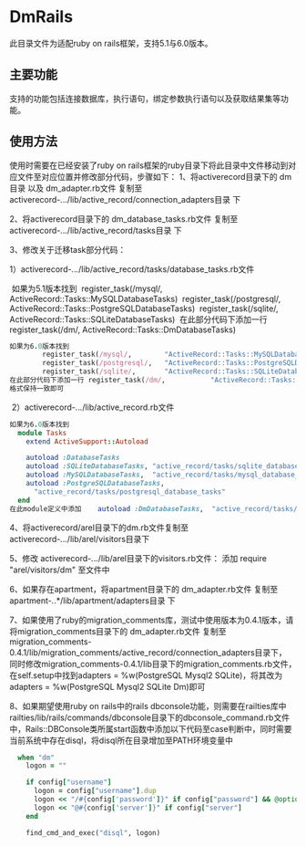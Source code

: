 # DmRails

此目录文件为适配ruby on rails框架，支持5.1与6.0版本。



## 主要功能

支持的功能包括连接数据库，执行语句，绑定参数执行语句以及获取结果集等功能。



## 使用方法

使用时需要在已经安装了ruby on rails框架的ruby目录下将此目录中文件移动到对应文件至对应位置并修改部分代码，步骤如下：
  1、将activerecord目录下的 dm目录 以及 dm_adapter.rb文件 复制至 activerecord-*.*.*.*/lib/active_record/connection_adapters目录 下

  2、将activerecord目录下的 dm_database_tasks.rb文件 复制至 activerecord-*.*.*.*/lib/active_record/tasks目录 下

  3、修改关于迁移task部分代码：

​	1）activerecord-*.*.*.*/lib/active_record/tasks/database_tasks.rb文件

​	如果为5.1版本找到
​			register_task(/mysql/,        ActiveRecord::Tasks::MySQLDatabaseTasks)
​			register_task(/postgresql/,   ActiveRecord::Tasks::PostgreSQLDatabaseTasks)
​			register_task(/sqlite/,       ActiveRecord::Tasks::SQLiteDatabaseTasks)
​	在此部分代码下添加一行 register_task(/dm/,           ActiveRecord::Tasks::DmDatabaseTasks)
​	

```ruby
如果为6.0版本找到
		register_task(/mysql/,        "ActiveRecord::Tasks::MySQLDatabaseTasks")
		register_task(/postgresql/,   "ActiveRecord::Tasks::PostgreSQLDatabaseTasks")
		register_task(/sqlite/,       "ActiveRecord::Tasks::SQLiteDatabaseTasks")
在此部分代码下添加一行 register_task(/dm/,           "ActiveRecord::Tasks::DmDatabaseTasks")
格式保持一致即可
```

​	2）activerecord-*.*.*.*/lib/active_record.rb文件

```ruby
如果为6.0版本找到
  module Tasks
    extend ActiveSupport::Autoload

    autoload :DatabaseTasks
    autoload :SQLiteDatabaseTasks, "active_record/tasks/sqlite_database_tasks"
    autoload :MySQLDatabaseTasks,  "active_record/tasks/mysql_database_tasks"
    autoload :PostgreSQLDatabaseTasks,
      "active_record/tasks/postgresql_database_tasks"
  end
在此module定义中添加    autoload :DmDatabaseTasks,  "active_record/tasks/dm_database_tasks" 格式保持一致即可
```
  4、将activerecord/arel目录下的dm.rb文件复制至 activerecord-*.*.*.*/lib/arel/visitors目录下

  5、修改 activerecord-*.*.*.*/lib/arel目录下的visitors.rb文件： 添加 require "arel/visitors/dm" 至文件中

  6、如果存在apartment，将apartment目录下的 dm_adapter.rb文件 复制至 apartment-*.*.*/lib/apartment/adapters目录 下

  7、如果使用了ruby的migration_comments库，测试中使用版本为0.4.1版本，请将migration_comments目录下的 dm_adapter.rb文件 复制至migration_comments-0.4.1/lib/migration_comments/active_record/connection_adapters目录下，
        同时修改migration_comments-0.4.1/lib目录下的migration_comments.rb文件，在self.setup中找到adapters = %w(PostgreSQL Mysql2 SQLite)，将其改为adapters = %w(PostgreSQL Mysql2 SQLite Dm)即可

8、如果期望使用ruby on rails中的rails dbconsole功能，则需要在railties库中railties/lib/rails/commands/dbconsole目录下的dbconsole_command.rb文件中，Rails::DBConsole类所属start函数中添加以下代码至case判断中，同时需要当前系统中存在disql，将disql所在目录增加至PATH环境变量中

```ruby
  when "dm"
    logon = ""

    if config["username"]
      logon = config["username"].dup
      logon << "/#{config['password']}" if config["password"] && @options["include_password"]
      logon << "@#{config['server']}" if config["server"]
    end

    find_cmd_and_exec("disql", logon)
```